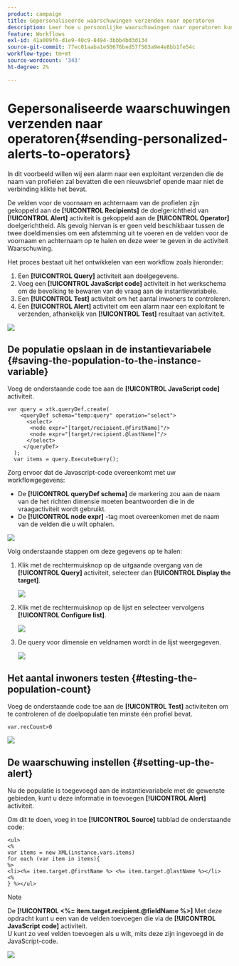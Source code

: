 ```yaml
---
product: campaign
title: Gepersonaliseerde waarschuwingen verzenden naar operatoren
description: Leer hoe u persoonlijke waarschuwingen naar operatoren kunt sturen
feature: Workflows
exl-id: 41a009f6-d1e9-40c9-8494-3bbb4bd3d134
source-git-commit: 77ec01aaba1e50676bed57f503a9e4e8bb1fe54c
workflow-type: tm+mt
source-wordcount: '343'
ht-degree: 2%

---
```


# Gepersonaliseerde waarschuwingen verzenden naar operatoren{#sending-personalized-alerts-to-operators}



In dit voorbeeld willen wij een alarm naar een exploitant verzenden die de naam van profielen zal bevatten die een nieuwsbrief opende maar niet de verbinding klikte het bevat.

De velden voor de voornaam en achternaam van de profielen zijn gekoppeld aan de **[!UICONTROL Recipients]** de doelgerichtheid van **[!UICONTROL Alert]** activiteit is gekoppeld aan de **[!UICONTROL Operator]** doelgerichtheid. Als gevolg hiervan is er geen veld beschikbaar tussen de twee doeldimensies om een afstemming uit te voeren en de velden voor de voornaam en achternaam op te halen en deze weer te geven in de activiteit Waarschuwing.

Het proces bestaat uit het ontwikkelen van een workflow zoals hieronder:

1. Een **[!UICONTROL Query]** activiteit aan doelgegevens.
1. Voeg een **[!UICONTROL JavaScript code]** activiteit in het werkschema om de bevolking te bewaren van de vraag aan de instantievariabele.
1. Een **[!UICONTROL Test]** activiteit om het aantal inwoners te controleren.
1. Een **[!UICONTROL Alert]** activiteit om een alarm naar een exploitant te verzenden, afhankelijk van **[!UICONTROL Test]** resultaat van activiteit.

![](assets/uc_operator_1.png)

## De populatie opslaan in de instantievariabele {#saving-the-population-to-the-instance-variable}

Voeg de onderstaande code toe aan de **[!UICONTROL JavaScript code]** activiteit.

```
var query = xtk.queryDef.create(  
    <queryDef schema="temp:query" operation="select">  
      <select>  
       <node expr="[target/recipient.@firstName]"/>  
       <node expr="[target/recipient.@lastName]"/>  
      </select>  
     </queryDef>  
  );  
  var items = query.ExecuteQuery();
```

Zorg ervoor dat de Javascript-code overeenkomt met uw workflowgegevens:

* De **[!UICONTROL queryDef schema]** de markering zou aan de naam van de het richten dimensie moeten beantwoorden die in de vraagactiviteit wordt gebruikt.
* De **[!UICONTROL node expr]** -tag moet overeenkomen met de naam van de velden die u wilt ophalen.

![](assets/uc_operator_3.png)

Volg onderstaande stappen om deze gegevens op te halen:

1. Klik met de rechtermuisknop op de uitgaande overgang van de **[!UICONTROL Query]** activiteit, selecteer dan **[!UICONTROL Display the target]**.

   ![](assets/uc_operator_4.png)

1. Klik met de rechtermuisknop op de lijst en selecteer vervolgens **[!UICONTROL Configure list]**.

   ![](assets/uc_operator_5.png)

1. De query voor dimensie en veldnamen wordt in de lijst weergegeven.

   ![](assets/uc_operator_6.png)

## Het aantal inwoners testen {#testing-the-population-count}

Voeg de onderstaande code toe aan de **[!UICONTROL Test]** activiteiten om te controleren of de doelpopulatie ten minste één profiel bevat.

```
var.recCount>0
```

![](assets/uc_operator_7.png)

## De waarschuwing instellen {#setting-up-the-alert}

Nu de populatie is toegevoegd aan de instantievariabele met de gewenste gebieden, kunt u deze informatie in toevoegen **[!UICONTROL Alert]** activiteit.

Om dit te doen, voeg in toe **[!UICONTROL Source]** tabblad de onderstaande code:

```
<ul>
<%
var items = new XML(instance.vars.items)
for each (var item in items){
%>
<li><%= item.target.@firstName %> <%= item.target.@lastName %></li>
<%
} %></ul>
```

>[!NOTE]
>
>De **[!UICONTROL <%= item.target.recipient.@fieldName %>]** Met deze opdracht kunt u een van de velden toevoegen die via de **[!UICONTROL JavaScript code]** activiteit.\
>U kunt zo veel velden toevoegen als u wilt, mits deze zijn ingevoegd in de JavaScript-code.

![](assets/uc_operator_8.png)
